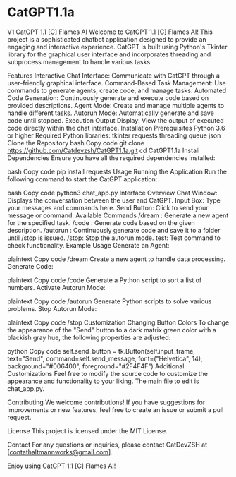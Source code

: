 # CatGPT1.1a
V1
CatGPT 1.1 [C] Flames AI
Welcome to CatGPT 1.1 [C] Flames AI! This project is a sophisticated chatbot application designed to provide an engaging and interactive experience. CatGPT is built using Python's Tkinter library for the graphical user interface and incorporates threading and subprocess management to handle various tasks.

Features
Interactive Chat Interface: Communicate with CatGPT through a user-friendly graphical interface.
Command-Based Task Management: Use commands to generate agents, create code, and manage tasks.
Automated Code Generation: Continuously generate and execute code based on provided descriptions.
Agent Mode: Create and manage multiple agents to handle different tasks.
Autorun Mode: Automatically generate and save code until stopped.
Execution Output Display: View the output of executed code directly within the chat interface.
Installation
Prerequisites
Python 3.6 or higher
Required Python libraries:
tkinter
requests
threading
queue
json
Clone the Repository
bash
Copy code
git clone https://github.com/Catdevzsh/CatGPT1.1a.git
cd CatGPT1.1a
Install Dependencies
Ensure you have all the required dependencies installed:

bash
Copy code
pip install requests
Usage
Running the Application
Run the following command to start the CatGPT application:

bash
Copy code
python3 chat_app.py
Interface Overview
Chat Window: Displays the conversation between the user and CatGPT.
Input Box: Type your messages and commands here.
Send Button: Click to send your message or command.
Available Commands
/dream <task>: Generate a new agent for the specified task.
/code <description>: Generate code based on the given description.
/autorun <description>: Continuously generate code and save it to a folder until /stop is issued.
/stop: Stop the autorun mode.
test: Test command to check functionality.
Example Usage
Generate an Agent:

plaintext
Copy code
/dream Create a new agent to handle data processing.
Generate Code:

plaintext
Copy code
/code Generate a Python script to sort a list of numbers.
Activate Autorun Mode:

plaintext
Copy code
/autorun Generate Python scripts to solve various problems.
Stop Autorun Mode:

plaintext
Copy code
/stop
Customization
Changing Button Colors
To change the appearance of the "Send" button to a dark matrix green color with a blackish gray hue, the following properties are adjusted:

python
Copy code
self.send_button = tk.Button(self.input_frame, text="Send", command=self.send_message, font=("Helvetica", 14), background="#006400", foreground="#2F4F4F")
Additional Customizations
Feel free to modify the source code to customize the appearance and functionality to your liking. The main file to edit is chat_app.py.

Contributing
We welcome contributions! If you have suggestions for improvements or new features, feel free to create an issue or submit a pull request.

License
This project is licensed under the MIT License.

Contact
For any questions or inquiries, please contact CatDevZSH at [contathaltmannworks@gmail.com].

Enjoy using CatGPT 1.1 [C] Flames AI!
